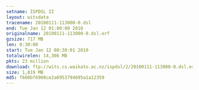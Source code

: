 ```yaml
---
setname: ISPDSL II
layout: witsdata
tracename: 20100111-113000-0.dsl
end: Tue Jan 12 01:00:00 2010
originalname: 20100111-113000-0.dsl.erf
gzsize: 717 MB
len: 0:30:00
start: Tue Jan 12 00:30:01 2010
totalwirelen: 14,306 MB
pkts: 23 million
download: ftp://wits.cs.waikato.ac.nz/ispdsl/2/20100111-113000-0.dsl.erf.gz
size: 1,819 MB
md5: f660bf6908ce2a6953794695a1a12359
---
```

